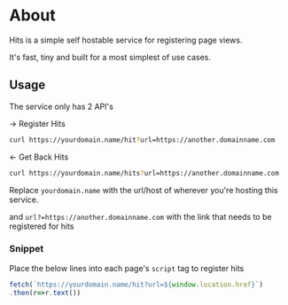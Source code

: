 # About 

Hits is a simple self hostable service for registering page views. 

It's fast, tiny and built for a most simplest of use cases. 

## Usage 

The service only has 2 API's 

&rarr; Register Hits

```sh
curl https://yourdomain.name/hit?url=https://another.domainname.com
```

&larr; Get Back Hits
```sh
curl https://yourdomain.name/hits?url=https://another.domainname.com
```

Replace `yourdomain.name` with the url/host of wherever you're hosting this service. 

and `url?=https://another.domainname.com` with the link that needs to be registered for hits

### Snippet 

Place the below lines into each page's `script` tag to register hits

```js
fetch(`https://yourdomain.name/hit?url=${window.location.href}`)
.then(r=>r.text())
```



